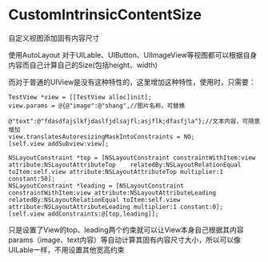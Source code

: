 # CustomIntrinsicContentSize
自定义视图添加固有内容尺寸

使用AutoLayout 对于UILable、UIButton、UIImageView等视图都可以根据自身内容而自己计算自己的Size(包括height、width)

而对于普通的UIView是没有这种特性的，这里增加这种特性，使用时，只需要：


    TestView *view = [[TestView alloc]init];
    view.params = @{@"image":@"shang",//图片名称，可替换
                    @"text":@"fdasdfajslkfjdaslfjdlsajfl;asjflk;dfasfjla"};//文本内容，可随意增加
    view.translatesAutoresizingMaskIntoConstraints = NO;
    [self.view addSubview:view];
    
    NSLayoutConstraint *top = [NSLayoutConstraint constraintWithItem:view attribute:NSLayoutAttributeTop    relatedBy:NSLayoutRelationEqual toItem:self.view attribute:NSLayoutAttributeTop multiplier:1 constant:50];
    NSLayoutConstraint *leading = [NSLayoutConstraint constraintWithItem:view attribute:NSLayoutAttributeLeading relatedBy:NSLayoutRelationEqual toItem:self.view attribute:NSLayoutAttributeLeading multiplier:1 constant:0];
    [self.view addConstraints:@[top,leading]];
    
    

只是设置了View的top、leading两个约束就可以让View本身自己根据其内容params（image、text内容）等自动计算其固有内容尺寸大小，所以可以像UILable一样，不用设置其他宽高约束
